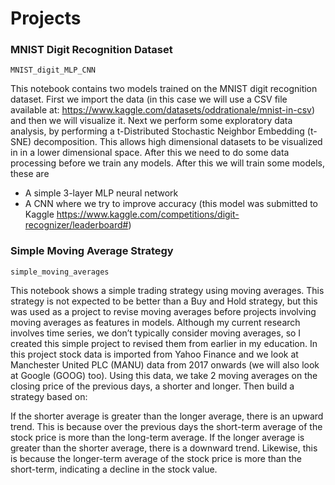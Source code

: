 # Projects

### MNIST Digit Recognition Dataset

`MNIST_digit_MLP_CNN`

This notebook contains two models trained on the MNIST digit recognition dataset. First we import the data (in this case we will use a CSV file available at: https://www.kaggle.com/datasets/oddrationale/mnist-in-csv) and then we will visualize it. Next we perform some exploratory data analysis, by performing a t-Distributed Stochastic Neighbor Embedding (t-SNE) decomposition. This allows high dimensional datasets to be visualized in in a lower dimensional space. After this we need to do some data processing before we train any models. After this we will train some models, these are

- A simple 3-layer MLP neural network
- A CNN where we try to improve accuracy (this model was submitted to Kaggle https://www.kaggle.com/competitions/digit-recognizer/leaderboard#)

### Simple Moving Average Strategy

`simple_moving_averages`

This notebook shows a simple trading strategy using moving averages. This strategy is not expected to be better than a Buy and Hold strategy, but this was used as a project to revise moving averages before projects involving moving averages as features in models. Although my current research involves time series, we don’t typically consider moving averages, so I created this simple project to revised them from earlier in my education. In this project stock data is imported from Yahoo Finance and we look at Manchester United PLC (MANU) data from 2017 onwards (we will also look at Google (GOOG) too). Using this data, we take 2 moving averages on the closing price of the previous days, a shorter and longer. Then build a strategy based on:

If the shorter average is greater than the longer average, there is an upward trend. This is because over the previous days the short-term average of the stock price is more than the long-term average.
If the longer average is greater than the shorter average, there is a downward trend. Likewise, this is because the longer-term average of the stock price is more than the short-term, indicating a decline in the stock value.
